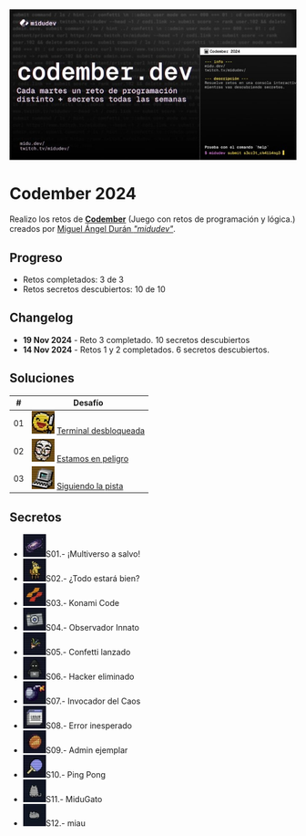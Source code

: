 <img src="img/cabecera.png">

# Codember 2024

Realizo los retos de **[Codember](https://codember.dev)** (Juego con retos de programación y lógica.) creados por [Miguel Ángel Durán _"midudev"_](https://midu.dev).

## Progreso

- Retos completados: 3 de 3
- Retos secretos descubiertos: 10 de 10

## Changelog

- **19 Nov 2024** - Reto 3 completado. 10 secretos descubiertos
- **14 Nov 2024** - Retos 1 y 2 completados. 6 secretos descubiertos.

## Soluciones

| #   | Desafío                                                                 |
| --- | ----------------------------------------------------------------------- |
| 01  | <img src="img/icons/R01.webp"> [Terminal desbloqueada](reto01/index.js) |
| 02  | <img src="img/icons/R02.webp"> [Estamos en peligro](reto02/index.js)    |
| 03  | <img src="img/icons/R03.webp"> [Siguiendo la pista](reto03/index.js)    |

## Secretos

- <img src="img/icons/S01.webp">S01.- ¡Multiverso a salvo!
- <img src="img/icons/S02.webp">S02.- ¿Todo estará bien?
- <img src="img/icons/S03.webp">S03.- Konami Code
- <img src="img/icons/S04.webp">S04.- Observador Innato
- <img src="img/icons/S05.webp">S05.- Confetti lanzado
- <img src="img/icons/S06.webp">S06.- Hacker eliminado
- <img src="img/icons/S07.webp">S07.- Invocador del Caos
- <img src="img/icons/S08.webp">S08.- Error inesperado
- <img src="img/icons/S09.webp">S09.- Admin ejemplar
- <img src="img/icons/S10.webp">S10.- Ping Pong
- <img src="img/icons/S11.webp">S11.- MiduGato
- <img src="img/icons/S12.webp">S12.- miau
